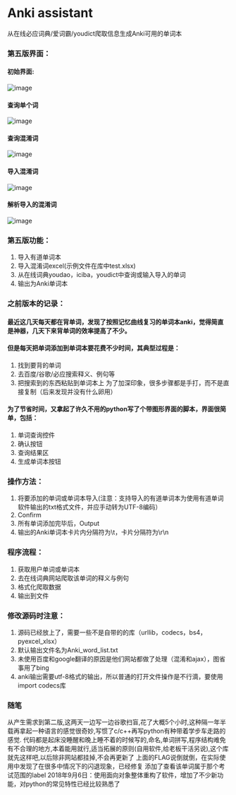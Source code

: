 # Anki assistant
从在线必应词典/爱词霸/youdict爬取信息生成Anki可用的单词本
### 第五版界面：
#### 初始界面:
![image](https://github.com/wangzilinn/Anki-assisent/blob/master/example%20pictures/%E6%96%B0%E7%89%88%E7%95%8C%E9%9D%A2.png)
#### 查询单个词
![image](https://github.com/wangzilinn/Anki-assisent/blob/master/example%20pictures/%E6%9F%A5%E8%AF%A2%E5%8D%95%E4%B8%AA%E8%AF%8D.png)
#### 查询混淆词
![image](https://github.com/wangzilinn/Anki-assisent/blob/master/example%20pictures/%E6%9F%A5%E8%AF%A2%E6%B7%B7%E6%B7%86%E8%AF%8D.png)
#### 导入混淆词
![image](https://github.com/wangzilinn/Anki-assisent/blob/master/example%20pictures/%E8%A7%A3%E6%9E%90%E5%AF%BC%E5%85%A5%E7%9A%84%E6%B7%B7%E6%B7%86%E8%AF%8D.png)
#### 解析导入的混淆词
![image](https://github.com/wangzilinn/Anki-assisent/blob/master/example%20pictures/%E5%AF%BC%E5%85%A5%E6%B7%B7%E6%B7%86%E8%AF%8Dexcel.png)
### 第五版功能：
1. 导入有道单词本
2. 导入混淆词excel(示例文件在库中test.xlsx)
3. 从在线词典youdao，iciba，youdict中查询或输入导入的单词
4. 输出为Anki单词本

### 之前版本的记录：
#### 最近这几天每天都在背单词，发现了按照记忆曲线复习的单词本anki，觉得简直是神器，几天下来背单词的效率提高了不少。
#### 但是每天把单词添加到单词本要花费不少时间，其典型过程是：
1. 找到要背的单词
2. 去百度/谷歌/必应搜索释义、例句等
3. 把搜索到的东西粘贴到单词本上
为了加深印象，很多步骤都是手打，而不是直接复制（后来发现并没有什么卵用）

#### 为了节省时间，又拿起了许久不用的python写了个带图形界面的脚本，界面很简单，包括：
1. 单词查询控件
2. 确认按钮
3. 查询结果区
4. 生成单词本按钮

### 操作方法：
1. 将要添加的单词或单词本导入(注意：支持导入的有道单词本为使用有道单词软件输出的txt格式文件，并应手动转为UTF-8编码）
2. Confirm
3. 所有单词添加完毕后，Output
4. 输出的Anki单词本卡片内分隔符为\t，卡片分隔符为\r\n

### 程序流程：
1. 获取用户单词或单词本
2. 去在线词典网站爬取该单词的释义与例句
3. 格式化爬取数据
4. 输出到文件

### 修改源码时注意：
1. 源码已经放上了，需要一些不是自带的的库（urllib，codecs，bs4，pyexcel_xlsx）
2. 默认输出文件名为Anki_word_list.txt
3. 未使用百度和google翻译的原因是他们网站都做了处理（混淆和ajax），图省事用了bing
4. anki输出需要utf-8格式的输出，所以普通的打开文件操作是不行滴，要使用import codecs库

### 随笔
从产生需求到第二版,这两天一边写一边谷歌扫盲,花了大概5个小时,这种隔一年半载再拿起一种语言的感觉很奇妙,写惯了c/c++再写python有种带着学步车走路的感觉.
代码都是起床没睡醒和晚上睡不着的时候写的,命名,单词拼写,程序结构难免有不合理的地方,本着能用就行,适当拓展的原则(自用软件,给老板干活另说),这个库就先这样吧,以后除非网站都挂掉,不会再更新了
上面的FLAG说倒就倒，在实际使用中发现了在很多中情况下的闪退现象，已经修复
添加了查看该单词属于那个考试范围的label
2018年9月6日：使用面向对象整体重构了软件，增加了不少新功能，对python的常见特性已经比较熟悉了

